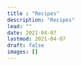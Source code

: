 ```yaml
---
title : "Recipes"
description: "Recipes"
lead: ""
date: 2021-04-07
lastmod: 2021-04-07
draft: false
images: []
---
```


